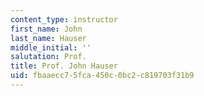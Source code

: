```yaml
---
content_type: instructor
first_name: John
last_name: Hauser
middle_initial: ''
salutation: Prof.
title: Prof. John Hauser
uid: fbaaecc7-5fca-450c-0bc2-c819703f31b9
---
```


